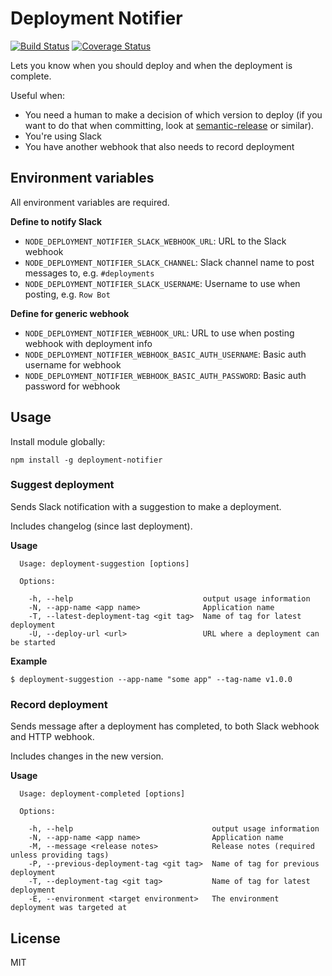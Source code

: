 # Deployment Notifier

[![Build Status](https://travis-ci.org/Springworks/node-deployment-notifier.png?branch=master)](https://travis-ci.org/Springworks/node-deployment-notifier)
[![Coverage Status](https://coveralls.io/repos/Springworks/node-deployment-notifier/badge.png?branch=master)](https://coveralls.io/r/Springworks/node-deployment-notifier?branch=master)

Lets you know when you should deploy and when the deployment is complete.

Useful when:

- You need a human to make a decision of which version to deploy (if you want to do that when committing, look at [semantic-release](https://www.npmjs.com/package/semantic-release) or similar).
- You're using Slack
- You have another webhook that also needs to record deployment

## Environment variables

All environment variables are required.

**Define to notify Slack**
- `NODE_DEPLOYMENT_NOTIFIER_SLACK_WEBHOOK_URL`: URL to the Slack webhook
- `NODE_DEPLOYMENT_NOTIFIER_SLACK_CHANNEL`: Slack channel name to post messages to, e.g. `#deployments`
- `NODE_DEPLOYMENT_NOTIFIER_SLACK_USERNAME`: Username to use when posting, e.g. `Row Bot`

**Define for generic webhook**
- `NODE_DEPLOYMENT_NOTIFIER_WEBHOOK_URL`: URL to use when posting webhook with deployment info
- `NODE_DEPLOYMENT_NOTIFIER_WEBHOOK_BASIC_AUTH_USERNAME`: Basic auth username for webhook
- `NODE_DEPLOYMENT_NOTIFIER_WEBHOOK_BASIC_AUTH_PASSWORD`: Basic auth password for webhook

## Usage

Install module globally:

```
npm install -g deployment-notifier
```

### Suggest deployment
Sends Slack notification with a suggestion to make a deployment.

Includes changelog (since last deployment).

**Usage**
```
  Usage: deployment-suggestion [options]

  Options:

    -h, --help                             output usage information
    -N, --app-name <app name>              Application name
    -T, --latest-deployment-tag <git tag>  Name of tag for latest deployment
    -U, --deploy-url <url>                 URL where a deployment can be started
```

**Example**

```
$ deployment-suggestion --app-name "some app" --tag-name v1.0.0 
```

### Record deployment
Sends message after a deployment has completed, to both Slack webhook and HTTP webhook.

Includes changes in the new version.

**Usage**
```
  Usage: deployment-completed [options]

  Options:

    -h, --help                               output usage information
    -N, --app-name <app name>                Application name
    -M, --message <release notes>            Release notes (required unless providing tags)
    -P, --previous-deployment-tag <git tag>  Name of tag for previous deployment
    -T, --deployment-tag <git tag>           Name of tag for latest deployment
    -E, --environment <target environment>   The environment deployment was targeted at
```

## License

MIT

